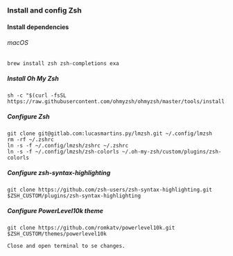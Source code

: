 ### Install and config Zsh

#### Install dependencies

###### macOS

```console
brew install zsh zsh-completions exa
```

##### Install Oh My Zsh

```console
sh -c "$(curl -fsSL https://raw.githubusercontent.com/ohmyzsh/ohmyzsh/master/tools/install.sh)"
```

##### Configure Zsh

```console
git clone git@gitlab.com:lucasmartins.py/lmzsh.git ~/.config/lmzsh
rm -rf ~/.zshrc
ln -s -f ~/.config/lmzsh/zshrc ~/.zshrc
ln -s -f ~/.config/lmzsh/zsh-colorls ~/.oh-my-zsh/custom/plugins/zsh-colorls
```

##### Configure zsh-syntax-highlighting

```console
git clone https://github.com/zsh-users/zsh-syntax-highlighting.git $ZSH_CUSTOM/plugins/zsh-syntax-highlighting
```

##### Configure PowerLevel10k theme

```console
git clone https://github.com/romkatv/powerlevel10k.git $ZSH_CUSTOM/themes/powerlevel10k
```
    Close and open terminal to se changes.
